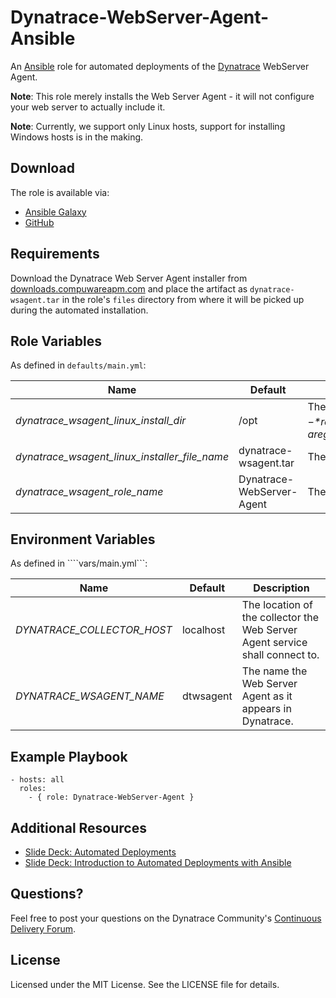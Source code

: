 # Dynatrace-WebServer-Agent-Ansible

An [Ansible](http://www.ansible.com) role for automated deployments of the [Dynatrace](http://bit.ly/dttrial) WebServer Agent.

**Note**: This role merely installs the Web Server Agent - it will not configure your web server to actually include it.

**Note**: Currently, we support only Linux hosts, support for installing Windows hosts is in the making.

## Download

The role is available via:

- [Ansible Galaxy](https://galaxy.ansible.com/list#/roles/2625)
- [GitHub](https://github.com/Dynatrace/Dynatrace-WebServer-Agent-Ansible)

## Requirements

Download the Dynatrace Web Server Agent installer from [downloads.compuwareapm.com](http://downloads.compuwareapm.com) and place the artifact as ```dynatrace-wsagent.tar``` in the role's ```files``` directory from where it will be picked up during the automated installation.

## Role Variables

As defined in ```defaults/main.yml```:

| Name                                          | Default | Description |
|-----------------------------------------------|---------------------------|-------------|
| *dynatrace_wsagent_linux_install_dir*         | /opt                      | The Dynatrace Web Server Agent will be installed into the directory *$dynatrace_wsagent_linux_install_dir*/dynatrace-*$major*-*$minor*-*$rev*, where *$major*, *$minor* and *$rev* are given by the installer. A symbolic link to the actual installation directory will be created in *$dynatrace_wsagent_linux_install_dir*/dynatrace. |
| *dynatrace_wsagent_linux_installer_file_name* | dynatrace-wsagent.tar     | The file name of the Dynatrace Web Server Agent installer in the role's ```files``` directory. |
| *dynatrace_wsagent_role_name*                 | Dynatrace-WebServer-Agent | The actual name of this role in an [Ansible Playbook's](http://docs.ansible.com/playbooks.html) ```roles``` directory. |

## Environment Variables

As defined in ````vars/main.yml```:

| Name                       | Default   | Description                                                                  |
|----------------------------|-----------|------------------------------------------------------------------------------|
| *DYNATRACE_COLLECTOR_HOST* | localhost | The location of the collector the Web Server Agent service shall connect to. |
| *DYNATRACE_WSAGENT_NAME*   | dtwsagent | The name the Web Server Agent as it appears in Dynatrace.                    |

## Example Playbook

	- hosts: all
	  roles:
	    - { role: Dynatrace-WebServer-Agent }

## Additional Resources

- [Slide Deck: Automated Deployments](http://slideshare.net/MartinEtmajer/automated-deployments-slide-share)
- [Slide Deck: Introduction to Automated Deployments with Ansible](http://www.slideshare.net/MartinEtmajer/introduction-to-automated-deployments-with-ansible)

## Questions?

Feel free to post your questions on the Dynatrace Community's [Continuous Delivery Forum](https://community.dynatrace.com/community/pages/viewpage.action?pageId=46628921).

## License

Licensed under the MIT License. See the LICENSE file for details.
